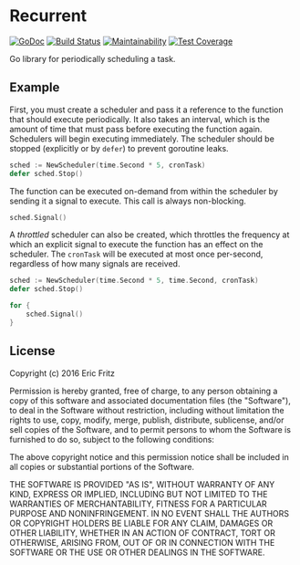 # Recurrent

[![GoDoc](https://godoc.org/github.com/efritz/recurrent?status.svg)](https://godoc.org/github.com/efritz/recurrent)
[![Build Status](https://secure.travis-ci.org/efritz/recurrent.png)](http://travis-ci.org/efritz/recurrent)
[![Maintainability](https://api.codeclimate.com/v1/badges/0ad38bd1583c57173ebb/maintainability)](https://codeclimate.com/github/efritz/recurrent/maintainability)
[![Test Coverage](https://api.codeclimate.com/v1/badges/0ad38bd1583c57173ebb/test_coverage)](https://codeclimate.com/github/efritz/recurrent/test_coverage)

Go library for periodically scheduling a task.

## Example

First, you must create a scheduler and pass it a reference to the function that should
execute periodically. It also takes an interval, which is the amount of time that must
pass before executing the function again. Schedulers will begin executing immediately.
The scheduler should be stopped (explicitly or by `defer`) to prevent goroutine leaks.

```go
sched := NewScheduler(time.Second * 5, cronTask)
defer sched.Stop()
```

The function can be executed on-demand from within the scheduler by sending it a signal
to execute. This call is always non-blocking.

```go
sched.Signal()
```

A *throttled* scheduler can also be created, which throttles the frequency at which an
explicit signal to execute the function has an effect on the scheduler. The `cronTask`
will be executed at most once per-second, regardless of how many signals are received.

```go
sched := NewScheduler(time.Second * 5, time.Second, cronTask)
defer sched.Stop()

for {
    sched.Signal()
}
```

## License

Copyright (c) 2016 Eric Fritz

Permission is hereby granted, free of charge, to any person obtaining a copy
of this software and associated documentation files (the "Software"), to deal
in the Software without restriction, including without limitation the rights
to use, copy, modify, merge, publish, distribute, sublicense, and/or sell
copies of the Software, and to permit persons to whom the Software is
furnished to do so, subject to the following conditions:

The above copyright notice and this permission notice shall be included in
all copies or substantial portions of the Software.

THE SOFTWARE IS PROVIDED "AS IS", WITHOUT WARRANTY OF ANY KIND, EXPRESS OR
IMPLIED, INCLUDING BUT NOT LIMITED TO THE WARRANTIES OF MERCHANTABILITY,
FITNESS FOR A PARTICULAR PURPOSE AND NONINFRINGEMENT. IN NO EVENT SHALL THE
AUTHORS OR COPYRIGHT HOLDERS BE LIABLE FOR ANY CLAIM, DAMAGES OR OTHER
LIABILITY, WHETHER IN AN ACTION OF CONTRACT, TORT OR OTHERWISE, ARISING FROM,
OUT OF OR IN CONNECTION WITH THE SOFTWARE OR THE USE OR OTHER DEALINGS IN
THE SOFTWARE.
